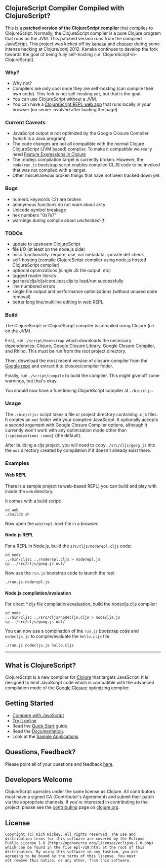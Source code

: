 ## ClojureScript Compiler Compiled with ClojureScript? ##

This is a **patched version of the ClojureScript compiler** that
compiles to ClojureScript. Normally, the ClojureScript compiler is
a pure Clojure program that runs on the JVM. This patched version runs
from the compiled JavaScript. This project was kicked off by
[kanaka](https://github.com/kanaka) and
[chouser](https://github.com/chouser) during some intense hacking at
Clojure/conj 2012. Kanaka continues to develop the fork towards the
goal of being fully self-hosting (i.e. ClojureScript-in-ClojureScript).

### Why?

* Why not?
* Compilers are only cool once they are self-hosting (can compile
  their own code). This fork is not self-hosting yet, but that is the
  goal.
* You can use ClojureScript without a JVM.
* You can have a [ClojureScript REPL web
  app](http://kanaka.github.com/clojurescript/web/jsrepl.html) that
  runs locally in your browser (no server involved after loading the
  page).

### Current Caveats

* JavaScript output is not optimized by the Google Closure Compiler
  (which is a Java program).
* The code changes are not all compatible with the normal Clojure
  ClojureScript (JVM based) compiler. To make it compatible we really
  need [Feature Expressions in Clojure](http://dev.clojure.org/display/design/Feature+Expressions)
* The :nodejs compilation target is currently broken. However, the
  `node/run.js` bootstrap script enables compiled CLJS code to be
  invoked that was not compiled with a :target.
* Other miscellaneous broken things that have not been tracked down
  yet.

### Bugs

- numeric keywords (:2) are broken
- anonymous functions do not warn about arity
- Unicode symbol breakage
- hex numbers "0x7e7"
- warnings during compile about *unchecked-if*


### TODOs

- update to upstream ClojureScript
- file I/O (at least on the node.js side)
- misc functionality: require, use, var metadata, :private def check
- self-hosting (compile ClojureScript compiler using node.js hosted ClojureScript compiler)
- optional optimizations (single JS file output, etc)
- tagged reader literals
- get test/cljs/cljs/core_test.cljs to load/run successfully
- line numbered errors
- single file output and performance optimizations (without unused code removal)
- better long line/multiline editing in web REPL

### Build

The ClojureScript-in-ClojureScript compiler is compiled using Clojure (i.e. on the JVM).

First, run `./script/bootstrap` which downloads the necessary dependencies: Clojure, Google Closure Library, Google Closure Compiler, and Rhino. This must be run from the root project directory.

Then, download the most recent version of closure-compiler from the [Google repo](http://dl.google.com/closure-compiler/compiler-latest.zip) and extract it to closure/compiler folder.

Finally, run `./script/compile` to build the compiler. This might give off some warnings, but that's okay.

You should now have a functioning ClojureScript compiler at `./bin/cljs`. 


### Usage

The `./bin/cljsc` script takes a file or project directory containing .cljs files. It creates an `out` folder with your compiled JavaScript.  It optionally accepts a second argument with Google Closure Compiler options, although it currently won't work with any optimization mode other than `{:optimizations :none}` (the default).

After building a cljs project, you will need to copy `./src/cljs/goog.js` into the `out` directory created by compilation if it doesn't already exist there.

### Examples

#### Web REPL
There is a sample project (a web-based REPL) you can build and play with inside the `web` directory.

It comes with a build script:

```
cd web
./build2.sh
```

Now open the `web/repl.html` file in a browser.

#### Node.js REPL

For a REPL in Node.js, build the `src/cljs/noderepl.cljs` code:

```
cd node
../bin/cljsc ../noderepl.cljs > noderepl.js
cp ../src/cljs/goog.js out/
```

Now use the `run.js` bootstrap code to launch the repl:

```
./run.js noderepl.js
```

#### Node.js compilation/evaluation
For direct *.cljs file compilation/evaluation, build the nodecljs.cljs compiler:

```
cd node
../bin/cljsc ../src/cljs/nodecljs.cljs > nodecljs.js
cp ../src/cljs/goog.js out/
```

You can now use a combination of the `run.js` bootstrap code and
`nodecljs.js` to compile/evaluate the `hello.cljs` file:

```
./run.js nodecljs.js hello.cljs
```



--------

## What is ClojureScript? ##

ClojureScript is a new compiler for [Clojure](http://clojure.org) that targets JavaScript. It is designed to emit JavaScript code which is compatible with the advanced compilation mode of the [Google Closure](http://code.google.com/closure/) optimizing compiler.

## Getting Started ##

* [Compare with JavaScript](http://himera.herokuapp.com/synonym.html)
* [Try it online](http://himera.herokuapp.com/index.html)
* Read the [Quick Start](https://github.com/clojure/clojurescript/wiki/Quick-Start) guide.
* Read the [Documentation](https://github.com/clojure/clojurescript/wiki).
* Look at the [Sample Applications](https://github.com/clojure/clojurescript/tree/master/samples).

## Questions, Feedback? ##

Please point all of your questions and feedback [here](http://groups.google.com/group/clojure).

## Developers Welcome ##

ClojureScript operates under the same license as Clojure. All contributors must have a signed CA (Contributor's Agreement) and submit their patch via the appropriate channels. If you're interested in contributing to the project, please see the [contributing](http://clojure.org/contributing) page on [clojure.org](http://clojure.org).

## License ##

    Copyright (c) Rich Hickey. All rights reserved. The use and
    distribution terms for this software are covered by the Eclipse
    Public License 1.0 (http://opensource.org/licenses/eclipse-1.0.php)
    which can be found in the file epl-v10.html at the root of this
    distribution. By using this software in any fashion, you are
    agreeing to be bound by the terms of this license. You must
    not remove this notice, or any other, from this software.
